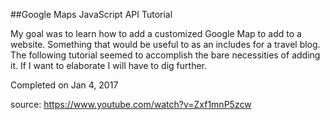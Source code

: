 ##Google Maps JavaScript API Tutorial

My goal was to learn how to add a customized Google Map to add to a website. Something that would be useful to as an includes for a travel blog. The following tutorial seemed to accomplish the bare necessities of adding it. If I want to elaborate I will have to dig further. 

Completed on Jan 4, 2017

source: https://www.youtube.com/watch?v=Zxf1mnP5zcw